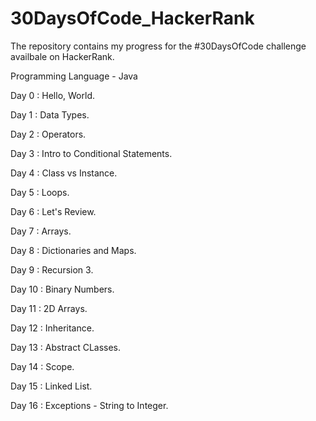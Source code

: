 # 30DaysOfCode_HackerRank

The repository contains my progress for the #30DaysOfCode challenge availbale on HackerRank.

Programming Language - Java

Day 0 : Hello, World.

Day 1 : Data Types.

Day 2 : Operators.

Day 3 : Intro to Conditional Statements.

Day 4 : Class vs Instance.

Day 5 : Loops.

Day 6 : Let's Review.

Day 7 : Arrays.

Day 8 : Dictionaries and Maps.

Day 9 : Recursion 3.

Day 10 : Binary Numbers.

Day 11 : 2D Arrays.

Day 12 : Inheritance.

Day 13 : Abstract CLasses.

Day 14 : Scope.

Day 15 : Linked List.

Day 16 : Exceptions - String to Integer.